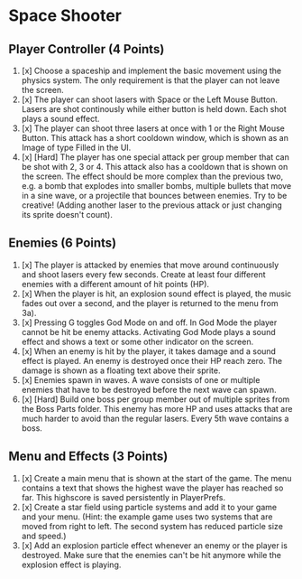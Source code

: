 # Space Shooter

## Player Controller (4 Points) 
1. [x] Choose a spaceship and implement the basic movement using the physics system. The only requirement is that the player can not leave the screen. 
2. [x] The player can shoot lasers with Space or the Left Mouse Button. Lasers are shot continously while either button is held down. Each shot plays a sound effect. 
3. [x] The player can shoot three lasers at once with 1 or the Right Mouse Button. This attack has a short cooldown window, which is shown as an Image of type Filled in the UI.
4. [x] [Hard] The player has one special attack per group member that can be shot with 2, 3 or 4. This attack also has a cooldown that is shown on the screen. The effect should be more complex than the previous two, e.g. a bomb that explodes into smaller bombs, multiple bullets that move in a sine wave, or a projectile that bounces between enemies. Try to be creative! (Adding another laser to the previous attack or just changing its sprite doesn't count).


## Enemies (6 Points) 
1. [x] The player is attacked by enemies that move around continuously and shoot lasers every few seconds. Create at least four different enemies with a different amount of hit points (HP).
2. [x] When the player is hit, an explosion sound effect is played, the music fades out over a second, and the player is returned to the menu from 3a).
3. [x] Pressing G toggles God Mode on and off. In God Mode the player cannot be hit be enemy attacks. Activating God Mode plays a sound effect and shows a text or some other indicator on the screen. 
4. [x] When an enemy is hit by the player, it takes damage and a sound effect is played. An enemy is destroyed once their HP reach zero. The damage is shown as a floating text above their sprite. 
5. [x] Enemies spawn in waves. A wave consists of one or multiple enemies that have to be destroyed before the next wave can spawn.
6. [x] [Hard] Build one boss per group member out of multiple sprites from the Boss Parts folder. This enemy has more HP and uses attacks that are much harder to avoid than the regular lasers. Every 5th wave contains a boss.

## Menu and Effects (3 Points) 
1. [x] Create a main menu that is shown at the start of the game. The menu contains a text that shows the highest wave the player has reached so far. This highscore is saved persistently in PlayerPrefs. 
2. [x] Create a star field using particle systems and add it to your game and your menu. (Hint: the example game uses two systems that are moved from right to left. The second system has reduced particle size and speed.) 
3. [x] Add an explosion particle effect whenever an enemy or the player is destroyed. Make sure that the enemies can't be hit anymore while the explosion effect is playing. 
